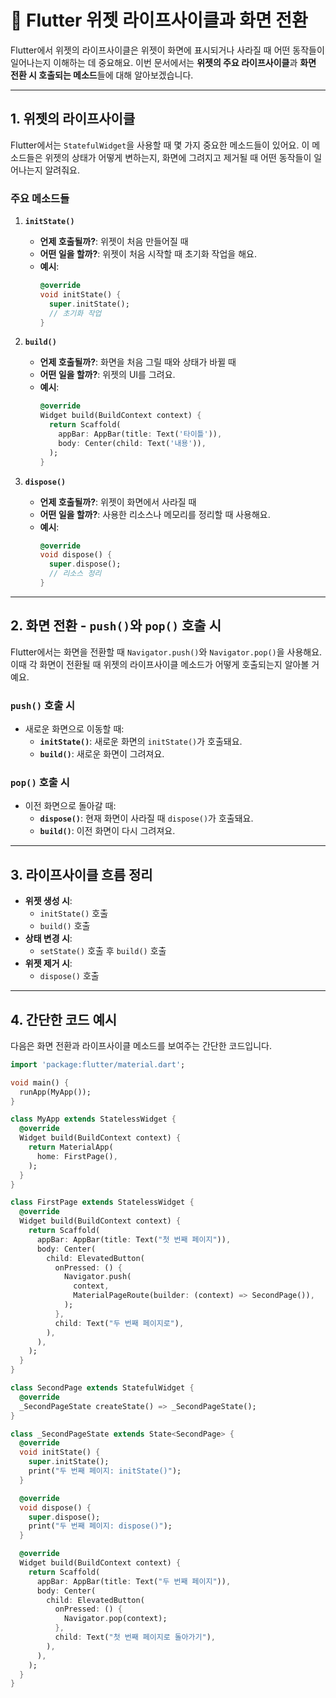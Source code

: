 # 📝 Flutter 위젯 라이프사이클과 화면 전환

Flutter에서 위젯의 라이프사이클은 위젯이 화면에 표시되거나 사라질 때 어떤 동작들이 일어나는지 이해하는 데 중요해요. 이번 문서에서는 **위젯의 주요 라이프사이클**과 **화면 전환 시 호출되는 메소드**들에 대해 알아보겠습니다.

---

## 1. 위젯의 라이프사이클

Flutter에서는 `StatefulWidget`을 사용할 때 몇 가지 중요한 메소드들이 있어요. 이 메소드들은 위젯의 상태가 어떻게 변하는지, 화면에 그려지고 제거될 때 어떤 동작들이 일어나는지 알려줘요.

### 주요 메소드들

1. **`initState()`** 
   - **언제 호출될까?**: 위젯이 처음 만들어질 때
   - **어떤 일을 할까?**: 위젯이 처음 시작할 때 초기화 작업을 해요.
   - **예시**:
     ```dart
     @override
     void initState() {
       super.initState();
       // 초기화 작업
     }
     ```

2. **`build()`** 
   - **언제 호출될까?**: 화면을 처음 그릴 때와 상태가 바뀔 때
   - **어떤 일을 할까?**: 위젯의 UI를 그려요.
   - **예시**:
     ```dart
     @override
     Widget build(BuildContext context) {
       return Scaffold(
         appBar: AppBar(title: Text('타이틀')),
         body: Center(child: Text('내용')),
       );
     }
     ```

3. **`dispose()`**
   - **언제 호출될까?**: 위젯이 화면에서 사라질 때
   - **어떤 일을 할까?**: 사용한 리소스나 메모리를 정리할 때 사용해요.
   - **예시**:
     ```dart
     @override
     void dispose() {
       super.dispose();
       // 리소스 정리
     }
     ```

---

## 2. 화면 전환 - `push()`와 `pop()` 호출 시

Flutter에서는 화면을 전환할 때 `Navigator.push()`와 `Navigator.pop()`을 사용해요. 이때 각 화면이 전환될 때 위젯의 라이프사이클 메소드가 어떻게 호출되는지 알아볼 거예요.

### `push()` 호출 시
- 새로운 화면으로 이동할 때:
  - **`initState()`**: 새로운 화면의 `initState()`가 호출돼요.
  - **`build()`**: 새로운 화면이 그려져요.

### `pop()` 호출 시
- 이전 화면으로 돌아갈 때:
  - **`dispose()`**: 현재 화면이 사라질 때 `dispose()`가 호출돼요.
  - **`build()`**: 이전 화면이 다시 그려져요.

---

## 3. 라이프사이클 흐름 정리

- **위젯 생성 시**: 
  - `initState()` 호출
  - `build()` 호출
- **상태 변경 시**: 
  - `setState()` 호출 후 `build()` 호출
- **위젯 제거 시**:
  - `dispose()` 호출

---

## 4. 간단한 코드 예시

다음은 화면 전환과 라이프사이클 메소드를 보여주는 간단한 코드입니다.

```dart
import 'package:flutter/material.dart';

void main() {
  runApp(MyApp());
}

class MyApp extends StatelessWidget {
  @override
  Widget build(BuildContext context) {
    return MaterialApp(
      home: FirstPage(),
    );
  }
}

class FirstPage extends StatelessWidget {
  @override
  Widget build(BuildContext context) {
    return Scaffold(
      appBar: AppBar(title: Text("첫 번째 페이지")),
      body: Center(
        child: ElevatedButton(
          onPressed: () {
            Navigator.push(
              context,
              MaterialPageRoute(builder: (context) => SecondPage()),
            );
          },
          child: Text("두 번째 페이지로"),
        ),
      ),
    );
  }
}

class SecondPage extends StatefulWidget {
  @override
  _SecondPageState createState() => _SecondPageState();
}

class _SecondPageState extends State<SecondPage> {
  @override
  void initState() {
    super.initState();
    print("두 번째 페이지: initState()");
  }

  @override
  void dispose() {
    super.dispose();
    print("두 번째 페이지: dispose()");
  }

  @override
  Widget build(BuildContext context) {
    return Scaffold(
      appBar: AppBar(title: Text("두 번째 페이지")),
      body: Center(
        child: ElevatedButton(
          onPressed: () {
            Navigator.pop(context);
          },
          child: Text("첫 번째 페이지로 돌아가기"),
        ),
      ),
    );
  }
}
